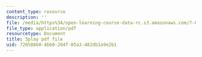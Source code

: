 ```yaml
---
content_type: resource
description: ''
file: /media/https%3A/open-learning-course-data-rc.s3.amazonaws.com/7-016-introductory-biology-fall-2018/720588604bb0204f05a3482db1a9e2b1_7xJPSuSVmSk.pdf
file_type: application/pdf
resourcetype: Document
title: 3play pdf file
uid: 72058860-4bb0-204f-05a3-482db1a9e2b1
---
```

